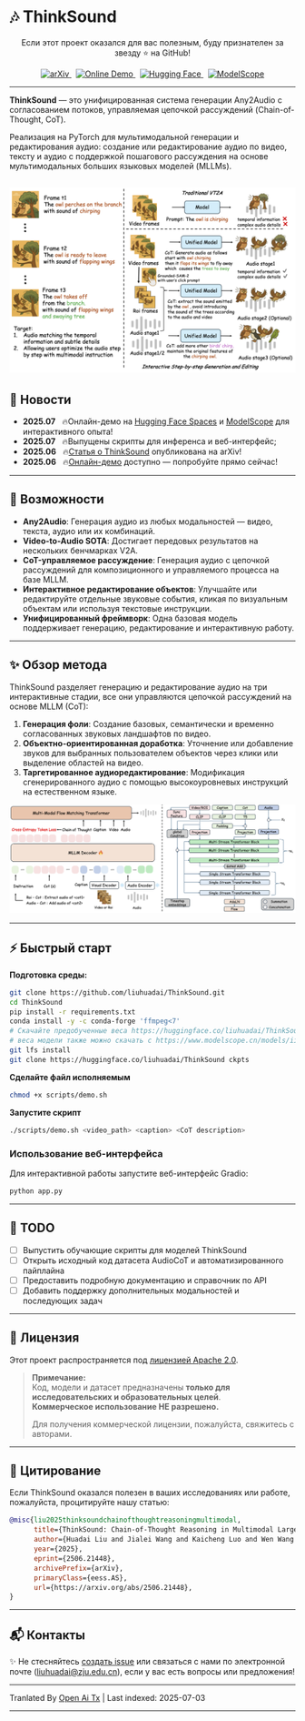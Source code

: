 # 🎶 ThinkSound

<p align="center">
  Если этот проект оказался для вас полезным, буду признателен за звезду ⭐ на GitHub!
</p>

<p align="center">
  <a href="https://arxiv.org/pdf/2506.21448">
    <img src="https://img.shields.io/badge/arXiv-2506.21448-b31b1b.svg" alt="arXiv"/>
  </a>
  &nbsp;
  <a href="https://thinksound-project.github.io/">
    <img src="https://img.shields.io/badge/Online%20Demo-🌐-blue" alt="Online Demo"/>
  </a>
  &nbsp;
  <a href="https://huggingface.co/spaces/FunAudioLLM/ThinkSound">
    <img src="https://img.shields.io/badge/HuggingFace-Spaces-orange?logo=huggingface" alt="Hugging Face"/>
  </a>
  &nbsp;
  <a href="https://modelscope.cn/studios/iic/ThinkSound">
    <img src="https://img.shields.io/badge/ModelScope-在线体验-green" alt="ModelScope"/>
  </a>
</p>

---

**ThinkSound** — это унифицированная система генерации Any2Audio с согласованием потоков, управляемая цепочкой рассуждений (Chain-of-Thought, CoT).

Реализация на PyTorch для мультимодальной генерации и редактирования аудио: создание или редактирование аудио по видео, тексту и аудио с поддержкой пошагового рассуждения на основе мультимодальных больших языковых моделей (MLLMs).

![Teaser](https://raw.githubusercontent.com/FunAudioLLM/ThinkSound/master/assets/figs/fig1_teaser.png)
---

## 📰 Новости
- **2025.07** &nbsp; 🔥Онлайн-демо на [Hugging Face Spaces](https://huggingface.co/spaces/FunAudioLLM/ThinkSound) и [ModelScope](https://modelscope.cn/studios/iic/ThinkSound) для интерактивного опыта!
- **2025.07** &nbsp; 🔥Выпущены скрипты для инференса и веб-интерфейс;
- **2025.06** &nbsp; 🔥[Статья о ThinkSound](https://arxiv.org/pdf/2506.21448) опубликована на arXiv!
- **2025.06** &nbsp; 🔥[Онлайн-демо](http://thinksound-project.github.io/) доступно — попробуйте прямо сейчас!

---

## 🚀 Возможности

- **Any2Audio**: Генерация аудио из любых модальностей — видео, текста, аудио или их комбинаций.
- **Video-to-Audio SOTA**: Достигает передовых результатов на нескольких бенчмарках V2A.
- **CoT-управляемое рассуждение**: Генерация аудио с цепочкой рассуждений для композиционного и управляемого процесса на базе MLLM.
- **Интерактивное редактирование объектов**: Улучшайте или редактируйте отдельные звуковые события, кликая по визуальным объектам или используя текстовые инструкции.
- **Унифицированный фреймворк**: Одна базовая модель поддерживает генерацию, редактирование и интерактивную работу.

---

## ✨ Обзор метода

ThinkSound разделяет генерацию и редактирование аудио на три интерактивные стадии, все они управляются цепочкой рассуждений на основе MLLM (CoT):

1. **Генерация фоли**: Создание базовых, семантически и временно согласованных звуковых ландшафтов по видео.
2. **Объектно-ориентированная доработка**: Уточнение или добавление звуков для выбранных пользователем объектов через клики или выделение областей на видео.
3. **Таргетированное аудиоредактирование**: Модификация сгенерированного аудио с помощью высокоуровневых инструкций на естественном языке.

![ThinkSound Overview](https://raw.githubusercontent.com/FunAudioLLM/ThinkSound/master/assets/figs/fig3_model.png)
<!-- Для обучения модуля рассуждения и унифицированной базовой аудиомодели используется крупномасштабный CoT-аннотированный датасет (**AudioCoT**).
![AudioCoT Pipeline](https://raw.githubusercontent.com/FunAudioLLM/ThinkSound/master/assets/figs/fig2_dataset.png) -->

---

## ⚡ Быстрый старт

**Подготовка среды:**
```bash
git clone https://github.com/liuhuadai/ThinkSound.git
cd ThinkSound
pip install -r requirements.txt
conda install -y -c conda-forge 'ffmpeg<7'
# Скачайте предобученные веса https://huggingface.co/liuhuadai/ThinkSound в папку ckpts/
# веса модели также можно скачать с https://www.modelscope.cn/models/iic/ThinkSound
git lfs install
git clone https://huggingface.co/liuhuadai/ThinkSound ckpts
```

**Сделайте файл исполняемым**
```bash
chmod +x scripts/demo.sh
```

**Запустите скрипт**
```bash
./scripts/demo.sh <video_path> <caption> <CoT description>
```


### Использование веб-интерфейса

Для интерактивной работы запустите веб-интерфейс Gradio:

```bash
python app.py
```

---
## 📝 TODO

- ☐ Выпустить обучающие скрипты для моделей ThinkSound
- ☐ Открыть исходный код датасета AudioCoT и автоматизированного пайплайна
- ☐ Предоставить подробную документацию и справочник по API
- ☐ Добавить поддержку дополнительных модальностей и последующих задач

---

## 📄 Лицензия

Этот проект распространяется под [лицензией Apache 2.0](LICENSE).

> **Примечание:**  
> Код, модели и датасет предназначены **только для исследовательских и образовательных целей**.  
> **Коммерческое использование НЕ разрешено.**
>
> Для получения коммерческой лицензии, пожалуйста, свяжитесь с авторами.

---

## 📖 Цитирование

Если ThinkSound оказался полезен в ваших исследованиях или работе, пожалуйста, процитируйте нашу статью:

```bibtex
@misc{liu2025thinksoundchainofthoughtreasoningmultimodal,
      title={ThinkSound: Chain-of-Thought Reasoning in Multimodal Large Language Models for Audio Generation and Editing}, 
      author={Huadai Liu and Jialei Wang and Kaicheng Luo and Wen Wang and Qian Chen and Zhou Zhao and Wei Xue},
      year={2025},
      eprint={2506.21448},
      archivePrefix={arXiv},
      primaryClass={eess.AS},
      url={https://arxiv.org/abs/2506.21448}, 
}
```

---

## 📬 Контакты

✨ Не стесняйтесь [создать issue](https://github.com/liuhuadai/ThinkSound/issues) или связаться с нами по электронной почте ([liuhuadai@zju.edu.cn](https://raw.githubusercontent.com/FunAudioLLM/ThinkSound/master/mailto:liuhuadai@zju.edu.cn)), если у вас есть вопросы или предложения!


---


Tranlated By [Open Ai Tx](https://github.com/OpenAiTx/OpenAiTx) | Last indexed: 2025-07-03


---